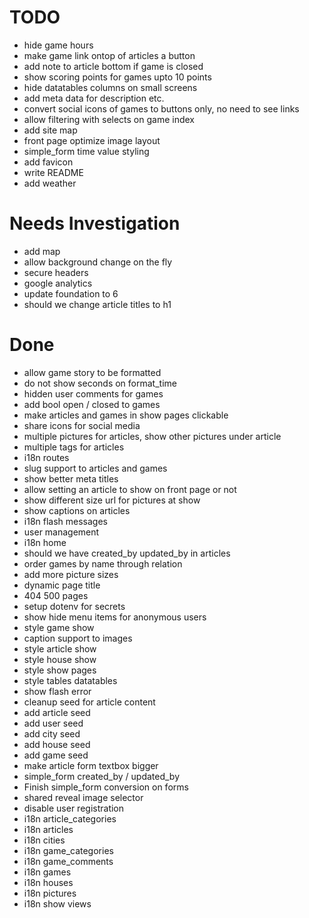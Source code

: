 
TODO
=======================

* hide game hours
* make game link ontop of articles a button
* add note to article bottom if game is closed
* show scoring points for games upto 10 points
* hide datatables columns on small screens
* add meta data for description etc.
* convert social icons of games to buttons only, no need to see links
* allow filtering with selects on game index
* add site map
* front page optimize image layout
* simple_form time value styling
* add favicon
* write README
* add weather


Needs Investigation
=======================

* add map
* allow background change on the fly
* secure headers
* google analytics
* update foundation to 6
* should we change article titles to h1


Done
=======================

* allow game story to be formatted
* do not show seconds on format_time
* hidden user comments for games
* add bool open / closed to games
* make articles and games in show pages clickable
* share icons for social media
* multiple pictures for articles, show other pictures under article
* multiple tags for articles
* i18n routes
* slug support to articles and games
* show better meta titles
* allow setting an article to show on front page or not
* show different size url for pictures at show
* show captions on articles
* i18n flash messages
* user management
* i18n home
* should we have created_by updated_by in articles
* order games by name through relation
* add more picture sizes
* dynamic page title
* 404 500 pages
* setup dotenv for secrets
* show hide menu items for anonymous users
* style game show
* caption support to images
* style article show
* style house show
* style show pages
* style tables datatables
* show flash error
* cleanup seed for article content
* add article seed
* add user seed
* add city seed
* add house seed
* add game seed
* make article form textbox bigger
* simple_form created_by / updated_by
* Finish simple_form conversion on forms
* shared reveal image selector
* disable user registration
* i18n article_categories
* i18n articles
* i18n cities
* i18n game_categories
* i18n game_comments
* i18n games
* i18n houses
* i18n pictures
* i18n show views


